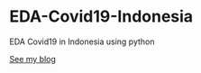 # EDA-Covid19-Indonesia
EDA Covid19 in Indonesia using python

[See my blog](https://thinkstudioo.blogspot.com/2020/04/cara-menggunakan-python.html)
